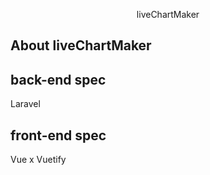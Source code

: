<p align="center">liveChartMaker</p>

## About liveChartMaker
<!-- - [Real-time event broadcasting](https://laravel.com/docs/broadcasting). -->

## back-end spec
Laravel

## front-end spec
Vue x Vuetify

